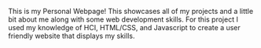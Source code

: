This is my Personal Webpage! This showcases all of my projects and a little bit about me along with some web development skills.
For this project I used my knowledge of HCI, HTML/CSS, and Javascript to create a user friendly website that displays my skills.
